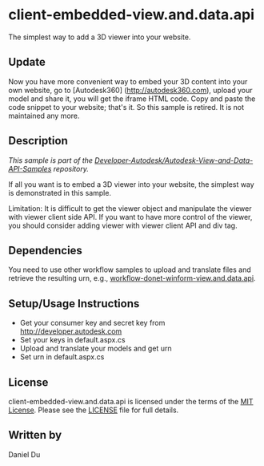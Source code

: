# client-embedded-view.and.data.api

The simplest way to add a 3D viewer into your website.

## Update

Now you have more convenient way to embed your 3D content into your own website, go to [Autodesk360] (http://autodesk360.com), upload your model and share it, you will get the iframe HTML code. Copy and paste the code snippet to your website; that's it. So this sample is retired. It is not maintained any more. 


## Description

*This sample is part of the [Developer-Autodesk/Autodesk-View-and-Data-API-Samples](https://github.com/Developer-Autodesk/autodesk-view-and-data-api-samples) repository.*

If all you want is to embed a 3D viewer into your website, the simplest way is demonstrated in this sample.

Limitation: It is difficult to get the viewer object and manipulate the viewer with viewer client side API. If you want to have more control of the viewer, you should consider adding viewer with viewer client API and div tag.


## Dependencies

You need to use other workflow samples to upload and translate files and retrieve the resulting urn, e.g., [workflow-donet-winform-view.and.data.api](https://github.com/Developer-Autodesk/workflow-donet-winform-view.and.data.api).


## Setup/Usage Instructions

* Get your consumer key and secret key from http://developer.autodesk.com
* Set your keys in default.aspx.cs
* Upload and translate your models and get urn
* Set urn in default.aspx.cs


## License

client-embedded-view.and.data.api is licensed under the terms of the [MIT License](http://opensource.org/licenses/MIT). Please see the [LICENSE](LICENSE) file for full details.

## Written by

Daniel Du
